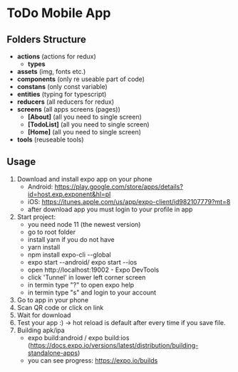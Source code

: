 # ToDo Mobile App

## **Folders Structure**
- **actions** (actions for redux)
    - **types**
- **assets** (img, fonts etc.)
- **components** (only re useable part of code)
- **constans** (only const variable)
- **entities** (typing for typescript)
- **reducers** (all reducers for redux)
- **screens** (all apps screens (pages))
    - **[About]** (all you need to single screen)
    - **[TodoList]** (all you need to single screen)
    - **[Home]** (all you need to single screen)
- **tools** (reuseable tools)

## **Usage**

1. Download and install expo app on your phone
    - Android: https://play.google.com/store/apps/details?id=host.exp.exponent&hl=pl
    - iOS: https://itunes.apple.com/us/app/expo-client/id982107779?mt=8
    - after download app you must login to your profile in app
2. Start project:
    - you need node 11 (the newest version)
    - go to root folder
    - install yarn if you do not have
    - yarn install
    - npm install expo-cli --global
    - expo start --android/ expo start --ios
    - open http://localhost:19002 - Expo DevTools
    - click 'Tunnel' in lower left corner screen
    - in termin type "?" to open expo help
    - in termin type "s" and login to your account
3. Go to app in your phone
4. Scan QR code or click on link
5. Wait for download
6. Test your app :) -> hot reload is default after every time if you save file.
7. Building apk/ipa
    - expo build:android / expo build:ios (https://docs.expo.io/versions/latest/distribution/building-standalone-apps)
    - you can see progress: https://expo.io/builds
